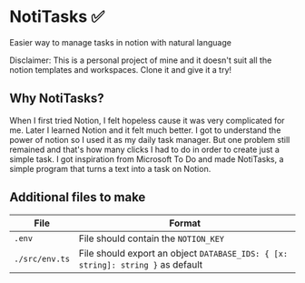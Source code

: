 # NotiTasks ✅
Easier way to manage tasks in notion with natural language

Disclaimer: This is a personal project of mine and it doesn't suit all the notion templates and workspaces. Clone it and give it a try!

## Why NotiTasks?
When I first tried Notion, I felt hopeless cause it was very complicated for me. Later I learned Notion and it felt much better. I got to understand the power of notion so I used it as my daily task manager.
But one problem still remained and that's how many clicks I had to do in order to create just a simple task. I got inspiration from Microsoft To Do and made NotiTasks, a simple program that turns a text into a task on Notion.

## Additional files to make
| File | Format |
|------|--------|
|`.env`| File should contain the `NOTION_KEY` |
|`./src/env.ts` | File should export an object `DATABASE_IDS: { [x: string]: string }` as default |